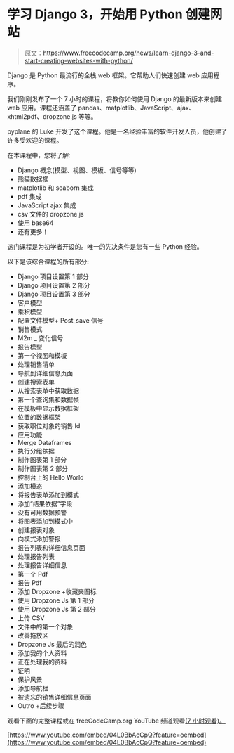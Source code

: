 # 学习 Django 3，开始用 Python 创建网站

> 原文：<https://www.freecodecamp.org/news/learn-django-3-and-start-creating-websites-with-python/>

Django 是 Python 最流行的全栈 web 框架。它帮助人们快速创建 web 应用程序。

我们刚刚发布了一个 7 小时的课程，将教你如何使用 Django 的最新版本来创建 web 应用。课程还涵盖了 pandas、matplotlib、JavaScript、ajax、xhtml2pdf、dropzone.js 等等。

pyplane 的 Luke 开发了这个课程。他是一名经验丰富的软件开发人员，他创建了许多受欢迎的课程。

在本课程中，您将了解:

*   Django 概念(模型、视图、模板、信号等等)
*   熊猫数据框
*   matplotlib 和 seaborn 集成
*   pdf 集成
*   JavaScript ajax 集成
*   csv 文件的 dropzone.js
*   使用 base64
*   还有更多！

这门课程是为初学者开设的。唯一的先决条件是您有一些 Python 经验。

以下是该综合课程的所有部分:

*   Django 项目设置第 1 部分
*   Django 项目设置第 2 部分
*   Django 项目设置第 3 部分
*   客户模型
*   乘积模型
*   配置文件模型+ Post_save 信号
*   销售模式
*   M2m _ 变化信号
*   报告模型
*   第一个视图和模板
*   处理销售清单
*   导航到详细信息页面
*   创建搜索表单
*   从搜索表单中获取数据
*   第一个查询集和数据帧
*   在模板中显示数据框架
*   位置的数据框架
*   获取职位对象的销售 Id
*   应用功能
*   Merge Dataframes
*   执行分组依据
*   制作图表第 1 部分
*   制作图表第 2 部分
*   控制台上的 Hello World
*   添加模态
*   将报告表单添加到模式
*   添加“结果依据”字段
*   没有可用数据预警
*   将图表添加到模式中
*   创建报表对象
*   向模式添加警报
*   报告列表和详细信息页面
*   处理报告列表
*   处理报告详细信息
*   第一个 Pdf
*   报告 Pdf
*   添加 Dropzone +收藏夹图标
*   使用 Dropzone Js 第 1 部分
*   使用 Dropzone Js 第 2 部分
*   上传 CSV
*   文件中的第一个对象
*   改善拖放区
*   Dropzone Js 最后的润色
*   添加我的个人资料
*   正在处理我的资料
*   证明
*   保护风景
*   添加导航栏
*   被遗忘的销售详细信息页面
*   Outro +后续步骤

观看下面的完整课程或在 freeCodeCamp.org YouTube 频道观看[(7 小时观看)。](https://www.youtube.com/watch?v=04L0BbAcCpQ)

[https://www.youtube.com/embed/04L0BbAcCpQ?feature=oembed](https://www.youtube.com/embed/04L0BbAcCpQ?feature=oembed)